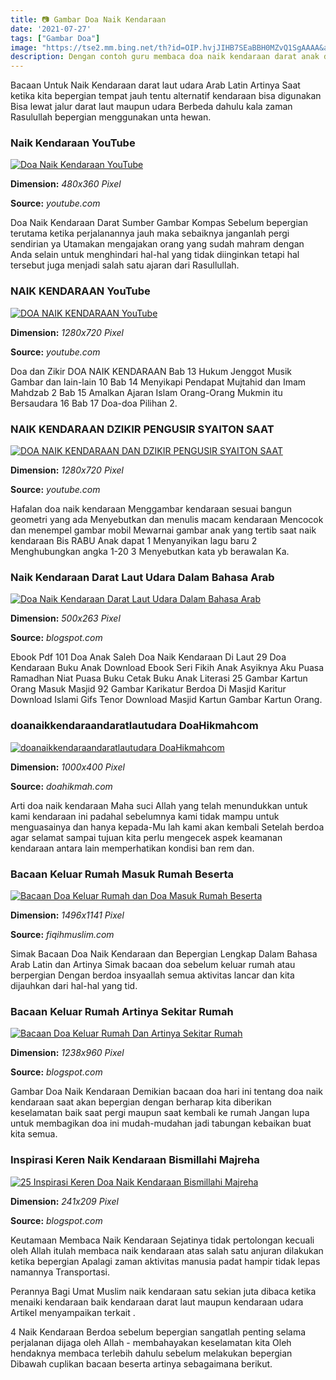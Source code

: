```yaml
---
title: 📷 Gambar Doa Naik Kendaraan
date: '2021-07-27'
tags: ["Gambar Doa"]
image: "https://tse2.mm.bing.net/th?id=OIP.hvjJIHB7SEaBBH0MZvQ1SgAAAA&amp;pid=15.1"
description: Dengan contoh guru membaca doa naik kendaraan darat anak dapat membaca doa naik kendaraan darat sebagai rasa syukur kepada Tuhan   Bahasa K4 Dengan melalui p
---
```




Bacaan Untuk Naik Kendaraan darat laut udara Arab Latin Artinya Saat ketika kita bepergian tempat jauh tentu alternatif kendaraan bisa digunakan Bisa lewat jalur darat laut maupun udara Berbeda dahulu kala zaman Rasulullah bepergian menggunakan unta hewan.



###  Naik Kendaraan YouTube

[![Doa Naik Kendaraan  YouTube](https://i.ytimg.com/vi/14AzLsLG5p4/hqdefault.jpg)](https://i.ytimg.com/vi/14AzLsLG5p4/hqdefault.jpg)


**Dimension:** _480x360 Pixel_ 

**Source:** _youtube.com_ 


Doa Naik Kendaraan Darat Sumber Gambar Kompas Sebelum bepergian terutama ketika perjalanannya jauh maka sebaiknya janganlah pergi sendirian ya Utamakan mengajakan orang yang sudah mahram dengan Anda selain untuk menghindari hal-hal yang tidak diinginkan tetapi hal tersebut juga menjadi salah satu ajaran dari Rasullullah.


###  NAIK KENDARAAN YouTube

[![DOA NAIK KENDARAAN  YouTube](https://i.ytimg.com/vi/9XlkZsjRQ0A/maxresdefault.jpg)](https://i.ytimg.com/vi/9XlkZsjRQ0A/maxresdefault.jpg)


**Dimension:** _1280x720 Pixel_ 

**Source:** _youtube.com_ 


Doa dan Zikir DOA NAIK KENDARAAN Bab 13 Hukum Jenggot Musik Gambar dan lain-lain 10 Bab 14 Menyikapi Pendapat Mujtahid dan Imam Mahdzab 2 Bab 15 Amalkan Ajaran Islam Orang-Orang Mukmin itu Bersaudara 16 Bab 17 Doa-doa Pilihan 2.


###  NAIK KENDARAAN DZIKIR PENGUSIR SYAITON SAAT 

[![DOA NAIK KENDARAAN DAN DZIKIR PENGUSIR SYAITON SAAT ](https://i.ytimg.com/vi/f_45oRON5Pc/maxresdefault.jpg)](https://i.ytimg.com/vi/f_45oRON5Pc/maxresdefault.jpg)


**Dimension:** _1280x720 Pixel_ 

**Source:** _youtube.com_ 


Hafalan doa naik kendaraan Menggambar kendaraan sesuai bangun geometri yang ada Menyebutkan dan menulis macam kendaraan Mencocok dan menempel gambar mobil Mewarnai gambar anak yang tertib saat naik kendaraan Bis RABU Anak dapat 1 Menyanyikan lagu baru 2 Menghubungkan angka 1-20 3 Menyebutkan kata yb berawalan Ka.


###  Naik Kendaraan Darat Laut Udara Dalam Bahasa Arab 

[![Doa Naik Kendaraan Darat Laut Udara Dalam Bahasa Arab ](https://3.bp.blogspot.com/-Xzu5Bx7mM58/V1b_S5UdShI/AAAAAAAAAdk/bfuq4XPxvqsW4rWaufwyXD8FspqjAcqDwCLcB/w1200-h630-p-k-no-nu/naik%2Bkendaraan.jpg)](https://3.bp.blogspot.com/-Xzu5Bx7mM58/V1b_S5UdShI/AAAAAAAAAdk/bfuq4XPxvqsW4rWaufwyXD8FspqjAcqDwCLcB/w1200-h630-p-k-no-nu/naik%2Bkendaraan.jpg)


**Dimension:** _500x263 Pixel_ 

**Source:** _blogspot.com_ 


Ebook Pdf 101 Doa Anak Saleh Doa Naik Kendaraan Di Laut 29 Doa Kendaraan Buku Anak Download Ebook Seri Fikih Anak Asyiknya Aku Puasa Ramadhan Niat Puasa Buku Cetak Buku Anak Literasi 25 Gambar Kartun Orang Masuk Masjid 92 Gambar Karikatur Berdoa Di Masjid Karitur Download Islami Gifs Tenor Download Masjid Kartun Gambar Kartun Orang.


### doanaikkendaraandaratlautudara DoaHikmahcom

[![doanaikkendaraandaratlautudara  DoaHikmahcom](https://www.doahikmah.com/wp-content/uploads/2017/01/doa-naik-kendaraan-darat-laut-udara.jpg)](https://www.doahikmah.com/wp-content/uploads/2017/01/doa-naik-kendaraan-darat-laut-udara.jpg)


**Dimension:** _1000x400 Pixel_ 

**Source:** _doahikmah.com_ 


Arti doa naik kendaraan Maha suci Allah yang telah menundukkan untuk kami kendaraan ini padahal sebelumnya kami tidak mampu untuk menguasainya dan hanya kepada-Mu lah kami akan kembali Setelah berdoa agar selamat sampai tujuan kita perlu mengecek aspek keamanan kendaraan antara lain memperhatikan kondisi ban rem dan.


### Bacaan Keluar Rumah Masuk Rumah Beserta 

[![Bacaan Doa Keluar Rumah dan Doa Masuk Rumah Beserta ](https://3.bp.blogspot.com/-E6K6mGzuskU/VZXgfDAODUI/AAAAAAAADb8/maUcK2Cx8Mw/s1600/doa%2Bkeluar%2Bmasuk%2Brumah.jpg)](https://3.bp.blogspot.com/-E6K6mGzuskU/VZXgfDAODUI/AAAAAAAADb8/maUcK2Cx8Mw/s1600/doa%2Bkeluar%2Bmasuk%2Brumah.jpg)


**Dimension:** _1496x1141 Pixel_ 

**Source:** _fiqihmuslim.com_ 


Simak Bacaan Doa Naik Kendaraan dan Bepergian Lengkap Dalam Bahasa Arab Latin dan Artinya Simak bacaan doa sebelum keluar rumah atau berpergian Dengan berdoa insyaallah semua aktivitas lancar dan kita dijauhkan dari hal-hal yang tid.


### Bacaan Keluar Rumah Artinya Sekitar Rumah

[![Bacaan Doa Keluar Rumah Dan Artinya  Sekitar Rumah](https://1.bp.blogspot.com/-cowgAhH6hgc/Wbt5t9RsS0I/AAAAAAAAWT4/BldKwkkTmN4lkxlrCA1GpdwwWkUKxVN4gCLcBGAs/s1600/DSCN6493.JPG)](https://1.bp.blogspot.com/-cowgAhH6hgc/Wbt5t9RsS0I/AAAAAAAAWT4/BldKwkkTmN4lkxlrCA1GpdwwWkUKxVN4gCLcBGAs/s1600/DSCN6493.JPG)


**Dimension:** _1238x960 Pixel_ 

**Source:** _blogspot.com_ 


Gambar Doa Naik Kendaraan Demikian bacaan doa hari ini tentang doa naik kendaraan saat akan bepergian dengan berharap kita diberikan keselamatan baik saat pergi maupun saat kembali ke rumah Jangan lupa untuk membagikan doa ini mudah-mudahan jadi tabungan kebaikan buat kita semua.


### Inspirasi Keren Naik Kendaraan Bismillahi Majreha 

[![25 Inspirasi Keren Doa Naik Kendaraan Bismillahi Majreha ](https://4.bp.blogspot.com/-h0B3V9IH0Bw/VGP7KxqvweI/AAAAAAAABBQ/9g2jiOIlzls/s400/images.jpg)](https://4.bp.blogspot.com/-h0B3V9IH0Bw/VGP7KxqvweI/AAAAAAAABBQ/9g2jiOIlzls/s400/images.jpg)


**Dimension:** _241x209 Pixel_ 

**Source:** _blogspot.com_ 



Keutamaan Membaca Naik Kendaraan Sejatinya tidak pertolongan kecuali oleh Allah itulah membaca naik kendaraan atas salah satu anjuran dilakukan ketika bepergian Apalagi zaman aktivitas manusia padat hampir tidak lepas namannya Transportasi.


 Perannya Bagi Umat Muslim naik kendaraan satu sekian juta dibaca ketika menaiki kendaraan baik kendaraan darat laut maupun kendaraan udara Artikel menyampaikan terkait .


4 Naik Kendaraan Berdoa sebelum bepergian sangatlah penting selama perjalanan dijaga oleh Allah - membahayakan keselamatan kita Oleh hendaknya membaca terlebih dahulu sebelum melakukan bepergian Dibawah cuplikan bacaan beserta artinya sebagaimana berikut.




